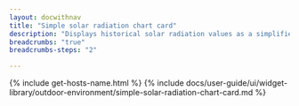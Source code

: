 ```yaml
---
layout: docwithnav
title: "Simple solar radiation chart card"
description: "Displays historical solar radiation values as a simplified chart. Optionally may display the corresponding latest solar radiation value."
breadcrumbs: "true"
breadcrumbs-steps: "2"

---
```

{% include get-hosts-name.html %}
{% include docs/user-guide/ui/widget-library/outdoor-environment/simple-solar-radiation-chart-card.md %}
